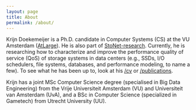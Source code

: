 ```yaml
---
layout: page
title: About
permalink: /about/
---
```

<link rel="icon" href="{{ "./favicon-32x32.png" | relative_url }}" type="image/x-icon">

Krijn Doekemeijer is a Ph.D. candidate in Computer Systems (CS) at the VU Amsterdam ([AtLarge](https://atlarge-research.com/kdoekemeijer/)). He is also part of [StoNet-research](https://stonet-research.github.io/).
Currently, he is researching how to characterize and improve the performance quality of service (QoS) of storage systems in data centers (e.g., SSDs, I/O schedulers, file systems, databases, and performance modeling, to name a few). To see what he has been up to, look at his [/cv](https://krien.github.io/cv) or [/publications](https://krien.github.io/publications).

Krijn has a joint MSc Computer Science degree (specialised in Big Data Engineering) from the Vrije Universiteit Amsterdam (VU) and Universiteit van Amsterdam (UvA), and a BSc in Computer Science (specialized in Gametech) from Utrecht University (UU).
